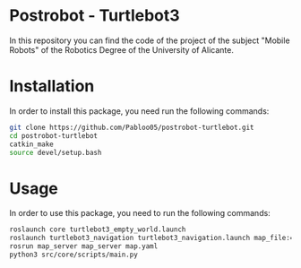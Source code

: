 # Postrobot - Turtlebot3
In this repository you can find the code of the project of the subject "Mobile Robots" of the Robotics Degree of the University of Alicante.

# Installation

In order to install this package, you need run the following commands:
```bash
git clone https://github.com/Pabloo05/postrobot-turtlebot.git
cd postrobot-turtlebot
catkin_make
source devel/setup.bash
```

# Usage

In order to use this package, you need to run the following commands:
```bash
roslaunch core turtlebot3_empty_world.launch
roslaunch turtlebot3_navigation turtlebot3_navigation.launch map_file:=$HOME/map.yaml
rosrun map_server map_server map.yaml
python3 src/core/scripts/main.py
```
